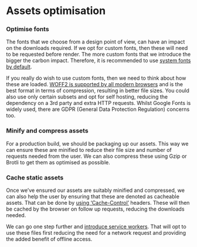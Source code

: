 # Assets optimisation

### Optimise fonts

The fonts that we choose from a design point of view, can have an impact on the downloads required. If we opt for custom fonts, then these will need to be requested before render. The more custom fonts that we introduce the bigger the carbon impact. Therefore, it is recommended to use [system fonts by default](https://bitsofco.de/the-new-system-font-stack/). 

If you really do wish to use custom fonts, then we need to think about how these are loaded. [WOFF2 is supported by all modern browsers](https://caniuse.com/woff2) and is the best format in terms of compression, resulting in better file sizes. You could also use only certain subsets and opt for self hosting, reducing the dependency on a 3rd party and extra HTTP requests. Whilst Google Fonts is widely used, there are GDPR (General Data Protection Regulation) concerns too.

### Minify and compress assets
For a production build, we should be packaging up our assets. This way we can ensure these are minified to reduce their file size and number of requests needed from the user. We can also compress these using Gzip or Brotli to get them as optimised as possible.

### Cache static assets
Once we’ve ensured our assets are suitably minified and compressed, we can also help the user by ensuring that these are denoted as cacheable assets. That can be done by [using ‘Cache-Control’](https://docs.umbraco.com/umbraco-cms/reference/response-caching) headers. These will then be cached by the browser on follow up requests, reducing the downloads needed.

We can go one step further and [introduce service workers](https://css-tricks.com/serviceworker-for-offline/). That will opt to use these files first reducing the need for a network request and providing the added benefit of offline access. 
